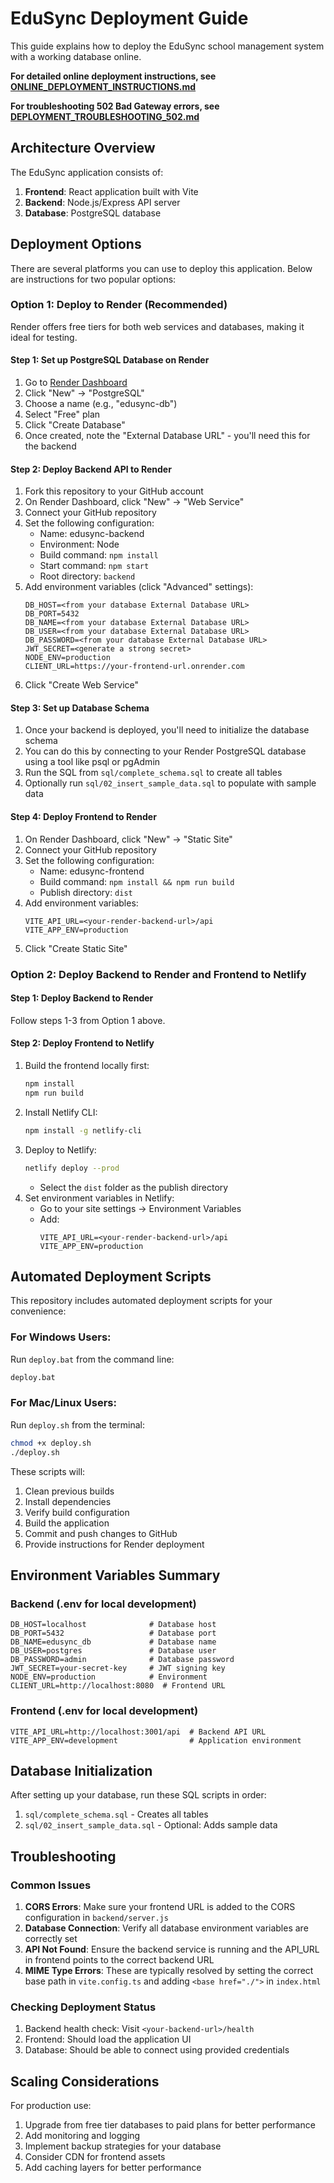 # EduSync Deployment Guide

This guide explains how to deploy the EduSync school management system with a working database online.

**For detailed online deployment instructions, see [ONLINE_DEPLOYMENT_INSTRUCTIONS.md](ONLINE_DEPLOYMENT_INSTRUCTIONS.md)**

**For troubleshooting 502 Bad Gateway errors, see [DEPLOYMENT_TROUBLESHOOTING_502.md](DEPLOYMENT_TROUBLESHOOTING_502.md)**

## Architecture Overview

The EduSync application consists of:
1. **Frontend**: React application built with Vite
2. **Backend**: Node.js/Express API server
3. **Database**: PostgreSQL database

## Deployment Options

There are several platforms you can use to deploy this application. Below are instructions for two popular options:

### Option 1: Deploy to Render (Recommended)

Render offers free tiers for both web services and databases, making it ideal for testing.

#### Step 1: Set up PostgreSQL Database on Render

1. Go to [Render Dashboard](https://dashboard.render.com/)
2. Click "New" → "PostgreSQL"
3. Choose a name (e.g., "edusync-db")
4. Select "Free" plan
5. Click "Create Database"
6. Once created, note the "External Database URL" - you'll need this for the backend

#### Step 2: Deploy Backend API to Render

1. Fork this repository to your GitHub account
2. On Render Dashboard, click "New" → "Web Service"
3. Connect your GitHub repository
4. Set the following configuration:
   - Name: edusync-backend
   - Environment: Node
   - Build command: `npm install`
   - Start command: `npm start`
   - Root directory: `backend`
5. Add environment variables (click "Advanced" settings):
   ```
   DB_HOST=<from your database External Database URL>
   DB_PORT=5432
   DB_NAME=<from your database External Database URL>
   DB_USER=<from your database External Database URL>
   DB_PASSWORD=<from your database External Database URL>
   JWT_SECRET=<generate a strong secret>
   NODE_ENV=production
   CLIENT_URL=https://your-frontend-url.onrender.com
   ```
6. Click "Create Web Service"

#### Step 3: Set up Database Schema

1. Once your backend is deployed, you'll need to initialize the database schema
2. You can do this by connecting to your Render PostgreSQL database using a tool like psql or pgAdmin
3. Run the SQL from `sql/complete_schema.sql` to create all tables
4. Optionally run `sql/02_insert_sample_data.sql` to populate with sample data

#### Step 4: Deploy Frontend to Render

1. On Render Dashboard, click "New" → "Static Site"
2. Connect your GitHub repository
3. Set the following configuration:
   - Name: edusync-frontend
   - Build command: `npm install && npm run build`
   - Publish directory: `dist`
4. Add environment variables:
   ```
   VITE_API_URL=<your-render-backend-url>/api
   VITE_APP_ENV=production
   ```
5. Click "Create Static Site"

### Option 2: Deploy Backend to Render and Frontend to Netlify

#### Step 1: Deploy Backend to Render

Follow steps 1-3 from Option 1 above.

#### Step 2: Deploy Frontend to Netlify

1. Build the frontend locally first:
   ```bash
   npm install
   npm run build
   ```
2. Install Netlify CLI:
   ```bash
   npm install -g netlify-cli
   ```
3. Deploy to Netlify:
   ```bash
   netlify deploy --prod
   ```
   - Select the `dist` folder as the publish directory
4. Set environment variables in Netlify:
   - Go to your site settings → Environment Variables
   - Add:
     ```
     VITE_API_URL=<your-render-backend-url>/api
     VITE_APP_ENV=production
     ```

## Automated Deployment Scripts

This repository includes automated deployment scripts for your convenience:

### For Windows Users:
Run `deploy.bat` from the command line:
```cmd
deploy.bat
```

### For Mac/Linux Users:
Run `deploy.sh` from the terminal:
```bash
chmod +x deploy.sh
./deploy.sh
```

These scripts will:
1. Clean previous builds
2. Install dependencies
3. Verify build configuration
4. Build the application
5. Commit and push changes to GitHub
6. Provide instructions for Render deployment

## Environment Variables Summary

### Backend (.env for local development)
```env
DB_HOST=localhost              # Database host
DB_PORT=5432                   # Database port
DB_NAME=edusync_db             # Database name
DB_USER=postgres               # Database user
DB_PASSWORD=admin              # Database password
JWT_SECRET=your-secret-key     # JWT signing key
NODE_ENV=production            # Environment
CLIENT_URL=http://localhost:8080  # Frontend URL
```

### Frontend (.env for local development)
```env
VITE_API_URL=http://localhost:3001/api  # Backend API URL
VITE_APP_ENV=development                # Application environment
```

## Database Initialization

After setting up your database, run these SQL scripts in order:
1. `sql/complete_schema.sql` - Creates all tables
2. `sql/02_insert_sample_data.sql` - Optional: Adds sample data

## Troubleshooting

### Common Issues

1. **CORS Errors**: Make sure your frontend URL is added to the CORS configuration in `backend/server.js`
2. **Database Connection**: Verify all database environment variables are correctly set
3. **API Not Found**: Ensure the backend service is running and the API_URL in frontend points to the correct backend URL
4. **MIME Type Errors**: These are typically resolved by setting the correct base path in `vite.config.ts` and adding `<base href="./">` in `index.html`

### Checking Deployment Status

1. Backend health check: Visit `<your-backend-url>/health`
2. Frontend: Should load the application UI
3. Database: Should be able to connect using provided credentials

## Scaling Considerations

For production use:
1. Upgrade from free tier databases to paid plans for better performance
2. Add monitoring and logging
3. Implement backup strategies for your database
4. Consider CDN for frontend assets
5. Add caching layers for better performance
